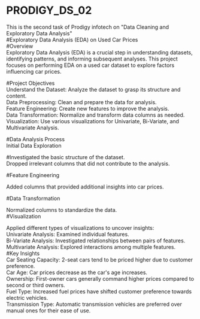 # PRODIGY_DS_02
This is the second task of Prodigy infotech on "Data Cleaning and Exploratory Data Analysis"<br>
#Exploratory Data Analysis (EDA) on Used Car Prices<br>
#Overview<br>
Exploratory Data Analysis (EDA) is a crucial step in understanding datasets, identifying patterns, and informing subsequent analyses. This project focuses on performing EDA on a used car dataset to explore factors influencing car prices.<br>

#Project Objectives<br>
Understand the Dataset: Analyze the dataset to grasp its structure and content.<br>
Data Preprocessing: Clean and prepare the data for analysis.<br>
Feature Engineering: Create new features to improve the analysis.<br>
Data Transformation: Normalize and transform data columns as needed.<br>
Visualization: Use various visualizations for Univariate, Bi-Variate, and Multivariate Analysis.<br>

#Data Analysis Process<br>
Initial Data Exploration<br>

#Investigated the basic structure of the dataset.<br>
Dropped irrelevant columns that did not contribute to the analysis.<br>

#Feature Engineering<br>

Added columns that provided additional insights into car prices.<br>

#Data Transformation<br>

Normalized columns to standardize the data.<br>
#Visualization
<div>
Applied different types of visualizations to uncover insights:<br>
Univariate Analysis: Examined individual features.<br>
Bi-Variate Analysis: Investigated relationships between pairs of features.<br>
Multivariate Analysis: Explored interactions among multiple features.<br>
</div>
<div>
#Key Insights<br>
Car Seating Capacity: 2-seat cars tend to be priced higher due to customer preference.<br>
Car Age: Car prices decrease as the car's age increases.<br>
Ownership: First-owner cars generally command higher prices compared to second or third owners.<br>
Fuel Type: Increased fuel prices have shifted customer preference towards electric vehicles.<br>
Transmission Type: Automatic transmission vehicles are preferred over manual ones for their ease of use.<br>
</div>


